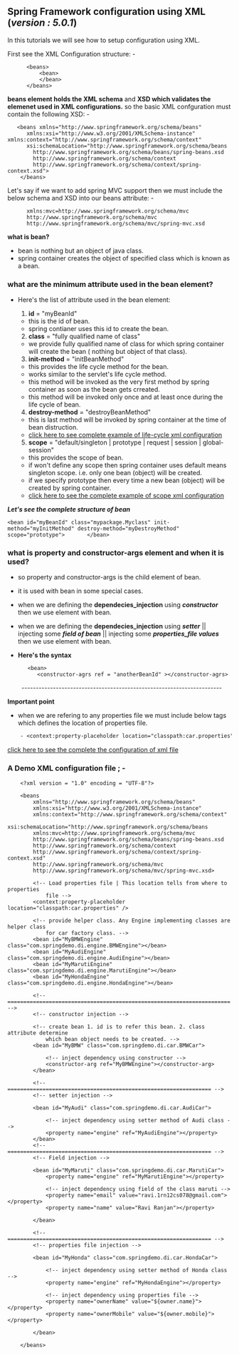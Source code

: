 
## Spring Framework configuration using XML (**_version : 5.0.1_**)
In this tutorials we will see how to setup configuration using XML.

First see the XML Configuration structure:  -
    
          <beans>
              <bean>
              </bean>
          </beans>
      

**beans element holds the XML schema** and **XSD which validates the elemenet used in XML configurations.**
so the basic XML confguration must contain the following XSD: - 
       
       <beans xmlns="http://www.springframework.org/schema/beans"
          xmlns:xsi="http://www.w3.org/2001/XMLSchema-instance" xmlns:context="http://www.springframework.org/schema/context"
          xsi:schemaLocation="http://www.springframework.org/schema/beans
            http://www.springframework.org/schema/beans/spring-beans.xsd
            http://www.springframework.org/schema/context
            http://www.springframework.org/schema/context/spring-context.xsd">
        </beans>

Let's say if we want to add spring MVC support then we must include the below schema and XSD into our beans attribute: - 

          xmlns:mvc=http://www.springframework.org/schema/mvc
          http://www.springframework.org/schema/mvc
          http://www.springframework.org/schema/mvc/spring-mvc.xsd



**what is bean?**
- bean is nothing but an object of java class.
- spring container creates the object of specified class which is known as a bean.

### what are the minimum attribute used in the bean element?
- Here's the list of attribute used in the bean element: 
  1. **id** = "myBeanId"
    - this is the id of bean.
    - spring contianer uses this id to create the bean.
  
  2. **class** = "fully qualified name of class"
    - we provide fully qualified name of class for which spring container will create the bean ( nothing but object of that class).
  
  3. **init-method** = "initBeanMethod"
    - this provides the life cycle method for the bean.
    - works similar to the servlet's life cycle method.
    - this method will be invoked as the very first method by spring container as soon as the bean gets crreated.
    - this method will be invoked only once and at least once during the life cycle of bean.
  
  4. **destroy-method** = "destroyBeanMethod"
    - this is last method will be invoked by spring container at the time of bean distruction.
    - [click here to see complete example of life-cycle xml configuration](https://github.com/ravi115/Spring-framework-tutorials/blob/master/Spring-framework-XML-5.0/spring-bean-life-cycle/bean-life-cycle.xml)
  5. **scope** = "default/singleton | prototype  | request | session | global-session"
    - this provides the scope of bean.
    - if won't define any scope then spring container uses default means singleton scope. i.e. only one bean (object) will be created.
    - if we specify prototype then every time a new bean (object) will be created by spring container.
    - [click here to see the complete example of scope xml configuration](https://github.com/ravi115/Spring-framework-tutorials/blob/master/Spring-framework-XML-5.0/spring-bean-scope/bean-scope.xml)
    
 
 **_Let's see the complete structure of bean_**
 
    <bean id="myBeanId" class="mypackage.Myclass" init-method="myInitMethod" destroy-method="myDestroyMethod" scope="prototype">       </bean>
    
### what is property and constructor-args element and when it is used?
- so property and constructor-args is the child element of bean.
- it is used with bean in some special cases.
- when we are defining the **dependecies_injection** using **_constructor_** then we use **<constuctor-args ref=""></constructor-args>**   element with bean.
- when we are defining the **dependecies_injection** using **_setter_** || injecting some **_field of bean_**  || injecting some **_properties_file values_** then we use <Property></property> element with bean.
- **Here's the syntax**
    
         <bean>
            <constructor-agrs ref = "anotherBeanId" ></constructor-agrs>
         </bean>
         ----------------------------------------------------------------------
         <bean>
            <property name="field-name-of bean class" ref="anotherBeanId"></property>
            <property name="field-name-of bean class" value="some_values"></property>
            <property name="field-name-of bean class" value="${key_from_properties_file}"></property>
         </bean>

**Important point**
- when we are refering to any properties file we must include below tags which defines the location of properties file.
```diff
    - <context:property-placeholder location="classpath:car.properties" />
 ```   
[click here to see the complete the configuration of xml file](https://github.com/ravi115/Spring-framework-tutorials/blob/master/Spring-framework-XML-5.0/spring-dependency-injection/dependency-injection.xml)

### A Demo XML configuration file ; -

        <?xml version = "1.0" encoding = "UTF-8"?>

        <beans 
            xmlns="http://www.springframework.org/schema/beans"
            xmlns:xsi="http://www.w3.org/2001/XMLSchema-instance" 
            xmlns:context="http://www.springframework.org/schema/context"
            xsi:schemaLocation="http://www.springframework.org/schema/beans
            xmlns:mvc=http://www.springframework.org/schema/mvc
            http://www.springframework.org/schema/beans/spring-beans.xsd
            http://www.springframework.org/schema/context
            http://www.springframework.org/schema/context/spring-context.xsd"
            http://www.springframework.org/schema/mvc
            http://www.springframework.org/schema/mvc/spring-mvc.xsd>

            <!-- Load properties file | This location tells from where to properties 
                file -->
            <context:property-placeholder location="classpath:car.properties" />

            <!-- provide helper class. Any Engine implementing classes are helper class 
                for car factory class. -->
            <bean id="MyBMWEngine" 		class="com.springdemo.di.engine.BMWEngine"></bean>
            <bean id="MyAudiEngine" 	class="com.springdemo.di.engine.AudiEngine"></bean>
            <bean id="MyMarutiEngine" 	class="com.springdemo.di.engine.MarutiEngine"></bean>
            <bean id="MyHondaEngine" 	class="com.springdemo.di.engine.HondaEngine"></bean>

            <!-- ====================================================================== -->
            <!-- constructor injection -->

            <!-- create bean 1. id is to refer this bean. 2. class attribute determine 
                which bean object needs to be created. -->
            <bean id="MyBMW" class="com.springdemo.di.car.BMWCar">

                <!-- inject dependency using constructor -->
                <constructor-arg ref="MyBMWEngine"></constructor-arg>
            </bean>

            <!-- ================================================================ -->
            <!-- setter injection -->

            <bean id="MyAudi" class="com.springdemo.di.car.AudiCar">

                <!-- inject dependency using setter method of Audi class -->
                <property name="engine" ref="MyAudiEngine"></property>
            </bean>
            <!-- ================================================================ -->
            <!-- Field injection -->

            <bean id="MyMaruti" class="com.springdemo.di.car.MarutiCar">
                <property name="engine" ref="MyMarutiEngine"></property>

                <!-- inject dependency using field of the class maruti -->
                <property name="email" value="ravi.1rn12cs078@gmail.com"></property>
                <property name="name" value="Ravi Ranjan"></property>

            </bean>

            <!-- ================================================================ -->
            <!-- properties file injection -->

            <bean id="MyHonda" class="com.springdemo.di.car.HondaCar">

                <!-- inject dependency using setter method of Honda class -->
                <property name="engine" ref="MyHondaEngine"></property>

                <!-- inject dependency using properties file -->
                <property name="ownerName" value="${owner.name}"></property>
                <property name="ownerMobile" value="${owner.mobile}"></property>

            </bean>

        </beans>
